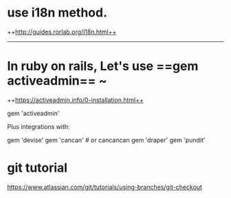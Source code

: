 # use i18n method.

++http://guides.rorlab.org/i18n.html++

* * *

# In ruby on rails, Let's use ==gem activeadmin== ~ 

++https://activeadmin.info/0-installation.html++


gem 'activeadmin'

Plus integrations with:

gem 'devise'
gem 'cancan' # or cancancan
gem 'draper'
gem 'pundit'


# git tutorial

https://www.atlassian.com/git/tutorials/using-branches/git-checkout

